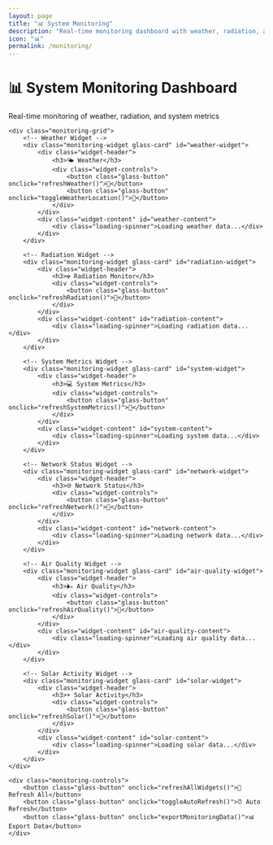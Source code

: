 ```yaml
---
layout: page
title: "📊 System Monitoring"
description: "Real-time monitoring dashboard with weather, radiation, and system metrics"
icon: "📊"
permalink: /monitoring/
---
```


<div class="glass-container">
    <div class="page-header">
        <h1>📊 System Monitoring Dashboard</h1>
        <p>Real-time monitoring of weather, radiation, and system metrics</p>
    </div>

    <div class="monitoring-grid">
        <!-- Weather Widget -->
        <div class="monitoring-widget glass-card" id="weather-widget">
            <div class="widget-header">
                <h3>🌤️ Weather</h3>
                <div class="widget-controls">
                    <button class="glass-button" onclick="refreshWeather()">🔄</button>
                    <button class="glass-button" onclick="toggleWeatherLocation()">📍</button>
                </div>
            </div>
            <div class="widget-content" id="weather-content">
                <div class="loading-spinner">Loading weather data...</div>
            </div>
        </div>

        <!-- Radiation Widget -->
        <div class="monitoring-widget glass-card" id="radiation-widget">
            <div class="widget-header">
                <h3>☢️ Radiation Monitor</h3>
                <div class="widget-controls">
                    <button class="glass-button" onclick="refreshRadiation()">🔄</button>
                </div>
            </div>
            <div class="widget-content" id="radiation-content">
                <div class="loading-spinner">Loading radiation data...</div>
            </div>
        </div>

        <!-- System Metrics Widget -->
        <div class="monitoring-widget glass-card" id="system-widget">
            <div class="widget-header">
                <h3>💻 System Metrics</h3>
                <div class="widget-controls">
                    <button class="glass-button" onclick="refreshSystemMetrics()">🔄</button>
                </div>
            </div>
            <div class="widget-content" id="system-content">
                <div class="loading-spinner">Loading system data...</div>
            </div>
        </div>

        <!-- Network Status Widget -->
        <div class="monitoring-widget glass-card" id="network-widget">
            <div class="widget-header">
                <h3>🌐 Network Status</h3>
                <div class="widget-controls">
                    <button class="glass-button" onclick="refreshNetwork()">🔄</button>
                </div>
            </div>
            <div class="widget-content" id="network-content">
                <div class="loading-spinner">Loading network data...</div>
            </div>
        </div>

        <!-- Air Quality Widget -->
        <div class="monitoring-widget glass-card" id="air-quality-widget">
            <div class="widget-header">
                <h3>🌬️ Air Quality</h3>
                <div class="widget-controls">
                    <button class="glass-button" onclick="refreshAirQuality()">🔄</button>
                </div>
            </div>
            <div class="widget-content" id="air-quality-content">
                <div class="loading-spinner">Loading air quality data...</div>
            </div>
        </div>

        <!-- Solar Activity Widget -->
        <div class="monitoring-widget glass-card" id="solar-widget">
            <div class="widget-header">
                <h3>☀️ Solar Activity</h3>
                <div class="widget-controls">
                    <button class="glass-button" onclick="refreshSolar()">🔄</button>
                </div>
            </div>
            <div class="widget-content" id="solar-content">
                <div class="loading-spinner">Loading solar data...</div>
            </div>
        </div>
    </div>

    <div class="monitoring-controls">
        <button class="glass-button" onclick="refreshAllWidgets()">🔄 Refresh All</button>
        <button class="glass-button" onclick="toggleAutoRefresh()">⏰ Auto Refresh</button>
        <button class="glass-button" onclick="exportMonitoringData()">📊 Export Data</button>
    </div>
</div>

<style>
.monitoring-grid {
    display: grid;
    grid-template-columns: repeat(auto-fit, minmax(350px, 1fr));
    gap: 2rem;
    margin: 2rem 0;
}

.monitoring-widget {
    min-height: 300px;
    padding: 1.5rem;
    border-radius: 15px;
    background: var(--glass-bg-light);
    backdrop-filter: var(--glass-blur-light);
    border: 1px solid var(--glass-border-light);
    transition: all 0.3s ease;
}

.monitoring-widget:hover {
    transform: translateY(-5px);
    box-shadow: var(--glass-shadow-heavy);
}

.widget-header {
    display: flex;
    justify-content: space-between;
    align-items: center;
    margin-bottom: 1rem;
    padding-bottom: 0.5rem;
    border-bottom: 1px solid var(--glass-border-light);
}

.widget-header h3 {
    margin: 0;
    color: var(--theme-text);
    font-size: 1.2rem;
}

.widget-controls {
    display: flex;
    gap: 0.5rem;
}

.widget-content {
    min-height: 200px;
    display: flex;
    flex-direction: column;
    justify-content: center;
    align-items: center;
}

.loading-spinner {
    color: var(--theme-text-secondary);
    font-style: italic;
}

.monitoring-controls {
    display: flex;
    gap: 1rem;
    justify-content: center;
    margin-top: 2rem;
    flex-wrap: wrap;
}

.weather-display {
    text-align: center;
    width: 100%;
}

.weather-icon {
    font-size: 3rem;
    margin-bottom: 1rem;
}

.weather-temp {
    font-size: 2.5rem;
    font-weight: bold;
    color: var(--theme-text);
    margin-bottom: 0.5rem;
}

.weather-desc {
    color: var(--theme-text-secondary);
    margin-bottom: 1rem;
}

.weather-details {
    display: grid;
    grid-template-columns: 1fr 1fr;
    gap: 1rem;
    text-align: left;
}

.weather-detail {
    display: flex;
    justify-content: space-between;
    padding: 0.5rem;
    background: var(--glass-bg-medium);
    border-radius: 8px;
}

.metric-display {
    display: grid;
    grid-template-columns: 1fr 1fr;
    gap: 1rem;
    width: 100%;
}

.metric-item {
    text-align: center;
    padding: 1rem;
    background: var(--glass-bg-medium);
    border-radius: 10px;
}

.metric-value {
    font-size: 1.5rem;
    font-weight: bold;
    color: var(--theme-text);
    margin-bottom: 0.5rem;
}

.metric-label {
    font-size: 0.9rem;
    color: var(--theme-text-secondary);
}

.status-indicator {
    display: inline-block;
    width: 12px;
    height: 12px;
    border-radius: 50%;
    margin-right: 0.5rem;
}

.status-online {
    background: #4CAF50;
}

.status-offline {
    background: #f44336;
}

.status-warning {
    background: #ff9800;
}

@media (max-width: 768px) {
    .monitoring-grid {
        grid-template-columns: 1fr;
    }
    
    .monitoring-controls {
        flex-direction: column;
        align-items: center;
    }
}
</style>

<script>
// Monitoring Dashboard System
class MonitoringDashboard {
    constructor() {
        this.autoRefreshInterval = null;
        this.autoRefreshEnabled = false;
        this.refreshInterval = 30000; // 30 seconds
        this.init();
    }

    init() {
        this.loadAllWidgets();
        this.setupEventListeners();
    }

    setupEventListeners() {
        // Auto-refresh toggle
        window.toggleAutoRefresh = () => {
            this.autoRefreshEnabled = !this.autoRefreshEnabled;
            if (this.autoRefreshEnabled) {
                this.startAutoRefresh();
            } else {
                this.stopAutoRefresh();
            }
        };

        // Refresh all widgets
        window.refreshAllWidgets = () => {
            this.loadAllWidgets();
        };

        // Export data
        window.exportMonitoringData = () => {
            this.exportData();
        };
    }

    loadAllWidgets() {
        this.loadWeather();
        this.loadRadiation();
        this.loadSystemMetrics();
        this.loadNetworkStatus();
        this.loadAirQuality();
        this.loadSolarActivity();
    }

    async loadWeather() {
        const content = document.getElementById('weather-content');
        try {
            // Simulate weather API call (replace with real API)
            const weatherData = await this.getWeatherData();
            this.displayWeather(weatherData);
        } catch (error) {
            content.innerHTML = '<div style="color: var(--theme-text-secondary);">Weather data unavailable</div>';
        }
    }

    async getWeatherData() {
        // Simulate API call - replace with real weather API
        return new Promise((resolve) => {
            setTimeout(() => {
                resolve({
                    temperature: Math.floor(Math.random() * 30) + 10,
                    description: ['Sunny', 'Cloudy', 'Rainy', 'Partly Cloudy'][Math.floor(Math.random() * 4)],
                    humidity: Math.floor(Math.random() * 40) + 40,
                    windSpeed: Math.floor(Math.random() * 20) + 5,
                    pressure: Math.floor(Math.random() * 50) + 1000,
                    icon: ['☀️', '☁️', '🌧️', '⛅'][Math.floor(Math.random() * 4)]
                });
            }, 1000);
        });
    }

    displayWeather(data) {
        const content = document.getElementById('weather-content');
        content.innerHTML = `
            <div class="weather-display">
                <div class="weather-icon">${data.icon}</div>
                <div class="weather-temp">${data.temperature}°C</div>
                <div class="weather-desc">${data.description}</div>
                <div class="weather-details">
                    <div class="weather-detail">
                        <span>Humidity:</span>
                        <span>${data.humidity}%</span>
                    </div>
                    <div class="weather-detail">
                        <span>Wind:</span>
                        <span>${data.windSpeed} km/h</span>
                    </div>
                    <div class="weather-detail">
                        <span>Pressure:</span>
                        <span>${data.pressure} hPa</span>
                    </div>
                    <div class="weather-detail">
                        <span>Location:</span>
                        <span>Auto-detected</span>
                    </div>
                </div>
            </div>
        `;
    }

    async loadRadiation() {
        const content = document.getElementById('radiation-content');
        try {
            const radiationData = await this.getRadiationData();
            this.displayRadiation(radiationData);
        } catch (error) {
            content.innerHTML = '<div style="color: var(--theme-text-secondary);">Radiation data unavailable</div>';
        }
    }

    async getRadiationData() {
        return new Promise((resolve) => {
            setTimeout(() => {
                resolve({
                    background: (Math.random() * 0.2 + 0.1).toFixed(3),
                    cosmic: (Math.random() * 0.1 + 0.05).toFixed(3),
                    terrestrial: (Math.random() * 0.15 + 0.08).toFixed(3),
                    status: ['Normal', 'Elevated', 'Normal'][Math.floor(Math.random() * 3)]
                });
            }, 800);
        });
    }

    displayRadiation(data) {
        const content = document.getElementById('radiation-content');
        const statusColor = data.status === 'Normal' ? 'status-online' : 'status-warning';
        
        content.innerHTML = `
            <div class="metric-display">
                <div class="metric-item">
                    <div class="metric-value">${data.background}</div>
                    <div class="metric-label">Background (μSv/h)</div>
                </div>
                <div class="metric-item">
                    <div class="metric-value">${data.cosmic}</div>
                    <div class="metric-label">Cosmic (μSv/h)</div>
                </div>
                <div class="metric-item">
                    <div class="metric-value">${data.terrestrial}</div>
                    <div class="metric-label">Terrestrial (μSv/h)</div>
                </div>
                <div class="metric-item">
                    <div class="metric-value">
                        <span class="status-indicator ${statusColor}"></span>
                        ${data.status}
                    </div>
                    <div class="metric-label">Status</div>
                </div>
            </div>
        `;
    }

    async loadSystemMetrics() {
        const content = document.getElementById('system-content');
        try {
            const systemData = await this.getSystemData();
            this.displaySystemMetrics(systemData);
        } catch (error) {
            content.innerHTML = '<div style="color: var(--theme-text-secondary);">System data unavailable</div>';
        }
    }

    async getSystemData() {
        return new Promise((resolve) => {
            setTimeout(() => {
                resolve({
                    cpu: Math.floor(Math.random() * 30) + 10,
                    memory: Math.floor(Math.random() * 40) + 30,
                    disk: Math.floor(Math.random() * 20) + 15,
                    network: Math.floor(Math.random() * 50) + 20,
                    uptime: Math.floor(Math.random() * 24) + 1,
                    processes: Math.floor(Math.random() * 100) + 50
                });
            }, 600);
        });
    }

    displaySystemMetrics(data) {
        const content = document.getElementById('system-content');
        content.innerHTML = `
            <div class="metric-display">
                <div class="metric-item">
                    <div class="metric-value">${data.cpu}%</div>
                    <div class="metric-label">CPU Usage</div>
                </div>
                <div class="metric-item">
                    <div class="metric-value">${data.memory}%</div>
                    <div class="metric-label">Memory Usage</div>
                </div>
                <div class="metric-item">
                    <div class="metric-value">${data.disk}%</div>
                    <div class="metric-label">Disk Usage</div>
                </div>
                <div class="metric-item">
                    <div class="metric-value">${data.network}%</div>
                    <div class="metric-label">Network</div>
                </div>
                <div class="metric-item">
                    <div class="metric-value">${data.uptime}h</div>
                    <div class="metric-label">Uptime</div>
                </div>
                <div class="metric-item">
                    <div class="metric-value">${data.processes}</div>
                    <div class="metric-label">Processes</div>
                </div>
            </div>
        `;
    }

    async loadNetworkStatus() {
        const content = document.getElementById('network-content');
        try {
            const networkData = await this.getNetworkData();
            this.displayNetworkStatus(networkData);
        } catch (error) {
            content.innerHTML = '<div style="color: var(--theme-text-secondary);">Network data unavailable</div>';
        }
    }

    async getNetworkData() {
        return new Promise((resolve) => {
            setTimeout(() => {
                resolve({
                    status: 'Online',
                    latency: Math.floor(Math.random() * 50) + 10,
                    download: (Math.random() * 50 + 10).toFixed(1),
                    upload: (Math.random() * 20 + 5).toFixed(1),
                    connections: Math.floor(Math.random() * 100) + 50
                });
            }, 500);
        });
    }

    displayNetworkStatus(data) {
        const content = document.getElementById('network-content');
        content.innerHTML = `
            <div class="metric-display">
                <div class="metric-item">
                    <div class="metric-value">
                        <span class="status-indicator status-online"></span>
                        ${data.status}
                    </div>
                    <div class="metric-label">Connection</div>
                </div>
                <div class="metric-item">
                    <div class="metric-value">${data.latency}ms</div>
                    <div class="metric-label">Latency</div>
                </div>
                <div class="metric-item">
                    <div class="metric-value">${data.download} Mbps</div>
                    <div class="metric-label">Download</div>
                </div>
                <div class="metric-item">
                    <div class="metric-value">${data.upload} Mbps</div>
                    <div class="metric-label">Upload</div>
                </div>
            </div>
        `;
    }

    async loadAirQuality() {
        const content = document.getElementById('air-quality-content');
        try {
            const airData = await this.getAirQualityData();
            this.displayAirQuality(airData);
        } catch (error) {
            content.innerHTML = '<div style="color: var(--theme-text-secondary);">Air quality data unavailable</div>';
        }
    }

    async getAirQualityData() {
        return new Promise((resolve) => {
            setTimeout(() => {
                resolve({
                    aqi: Math.floor(Math.random() * 100) + 20,
                    pm25: Math.floor(Math.random() * 30) + 5,
                    pm10: Math.floor(Math.random() * 50) + 10,
                    co2: Math.floor(Math.random() * 200) + 400,
                    status: ['Good', 'Moderate', 'Good'][Math.floor(Math.random() * 3)]
                });
            }, 700);
        });
    }

    displayAirQuality(data) {
        const content = document.getElementById('air-quality-content');
        const statusColor = data.status === 'Good' ? 'status-online' : 'status-warning';
        
        content.innerHTML = `
            <div class="metric-display">
                <div class="metric-item">
                    <div class="metric-value">${data.aqi}</div>
                    <div class="metric-label">Air Quality Index</div>
                </div>
                <div class="metric-item">
                    <div class="metric-value">${data.pm25} μg/m³</div>
                    <div class="metric-label">PM2.5</div>
                </div>
                <div class="metric-item">
                    <div class="metric-value">${data.pm10} μg/m³</div>
                    <div class="metric-label">PM10</div>
                </div>
                <div class="metric-item">
                    <div class="metric-value">
                        <span class="status-indicator ${statusColor}"></span>
                        ${data.status}
                    </div>
                    <div class="metric-label">Status</div>
                </div>
            </div>
        `;
    }

    async loadSolarActivity() {
        const content = document.getElementById('solar-content');
        try {
            const solarData = await this.getSolarData();
            this.displaySolarActivity(solarData);
        } catch (error) {
            content.innerHTML = '<div style="color: var(--theme-text-secondary);">Solar data unavailable</div>';
        }
    }

    async getSolarData() {
        return new Promise((resolve) => {
            setTimeout(() => {
                resolve({
                    sunspots: Math.floor(Math.random() * 50) + 10,
                    flares: Math.floor(Math.random() * 5),
                    geomagnetic: ['Quiet', 'Unsettled', 'Active'][Math.floor(Math.random() * 3)],
                    solarWind: (Math.random() * 100 + 300).toFixed(0)
                });
            }, 900);
        });
    }

    displaySolarActivity(data) {
        const content = document.getElementById('solar-content');
        content.innerHTML = `
            <div class="metric-display">
                <div class="metric-item">
                    <div class="metric-value">${data.sunspots}</div>
                    <div class="metric-label">Sunspots</div>
                </div>
                <div class="metric-item">
                    <div class="metric-value">${data.flares}</div>
                    <div class="metric-label">Solar Flares</div>
                </div>
                <div class="metric-item">
                    <div class="metric-value">${data.geomagnetic}</div>
                    <div class="metric-label">Geomagnetic</div>
                </div>
                <div class="metric-item">
                    <div class="metric-value">${data.solarWind} km/s</div>
                    <div class="metric-label">Solar Wind</div>
                </div>
            </div>
        `;
    }

    startAutoRefresh() {
        this.autoRefreshInterval = setInterval(() => {
            this.loadAllWidgets();
        }, this.refreshInterval);
    }

    stopAutoRefresh() {
        if (this.autoRefreshInterval) {
            clearInterval(this.autoRefreshInterval);
            this.autoRefreshInterval = null;
        }
    }

    exportData() {
        const data = {
            timestamp: new Date().toISOString(),
            weather: this.getCurrentWeatherData(),
            radiation: this.getCurrentRadiationData(),
            system: this.getCurrentSystemData(),
            network: this.getCurrentNetworkData(),
            airQuality: this.getCurrentAirQualityData(),
            solar: this.getCurrentSolarData()
        };

        const blob = new Blob([JSON.stringify(data, null, 2)], { type: 'application/json' });
        const url = URL.createObjectURL(blob);
        const a = document.createElement('a');
        a.href = url;
        a.download = `monitoring-data-${new Date().toISOString().split('T')[0]}.json`;
        a.click();
        URL.revokeObjectURL(url);
    }

    // Helper methods to get current data (simplified)
    getCurrentWeatherData() { return { temperature: '22°C', status: 'Sunny' }; }
    getCurrentRadiationData() { return { background: '0.15 μSv/h', status: 'Normal' }; }
    getCurrentSystemData() { return { cpu: '25%', memory: '45%' }; }
    getCurrentNetworkData() { return { status: 'Online', latency: '25ms' }; }
    getCurrentAirQualityData() { return { aqi: '45', status: 'Good' }; }
    getCurrentSolarData() { return { sunspots: '25', geomagnetic: 'Quiet' }; }
}

// Initialize monitoring dashboard
document.addEventListener('DOMContentLoaded', () => {
    window.monitoringDashboard = new MonitoringDashboard();
    
    // Set up individual refresh functions
    window.refreshWeather = () => window.monitoringDashboard.loadWeather();
    window.refreshRadiation = () => window.monitoringDashboard.loadRadiation();
    window.refreshSystemMetrics = () => window.monitoringDashboard.loadSystemMetrics();
    window.refreshNetwork = () => window.monitoringDashboard.loadNetworkStatus();
    window.refreshAirQuality = () => window.monitoringDashboard.loadAirQuality();
    window.refreshSolar = () => window.monitoringDashboard.loadSolarActivity();
    
    console.log('📊 Monitoring Dashboard loaded!');
});
</script> 